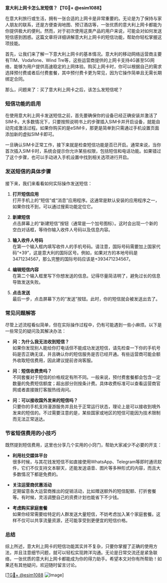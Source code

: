 **意大利上网卡怎么发短信？【TG💪+ @esim1088】**

在意大利旅行或生活，拥有一张合适的上网卡是非常重要的。无论是为了保持与家人朋友的联系，还是方便查询地图、预订酒店等，一张优质的意大利上网卡都能为你提供极大的便利。然而，对于初次使用这类产品的用户来说，可能会对如何发送短信感到困惑。这篇文章将详细讲解意大利上网卡的短信功能，帮助你轻松掌握这项技能。

首先，让我们来了解一下意大利上网卡的基本情况。意大利的移动网络运营商主要有TIM、Vodafone、Wind Tre等，这些运营商提供的上网卡支持4G甚至5G网络，能够为用户提供高速稳定的上网体验。购买上网卡时，你可以根据自己的需求选择预付费或者后付费套餐，其中预付费卡更为常见，因为它操作简单且无需长期绑定合同。

那么，问题来了：买了意大利上网卡之后，该怎么发短信呢？

### **短信功能的启用**
在使用意大利上网卡发送短信之前，首先要确保你的设备已经正确安装并激活了SIM卡。大多数情况下，只要按照说明书上的步骤插入SIM卡并开启设备，就能自动完成激活过程。如果你购买的是eSIM卡，那更是简单到只需通过手机设置页面添加新的虚拟SIM卡即可。

一旦确认SIM卡正常工作，接下来就是检查短信功能是否已开启。通常来说，当你首次插入SIM卡时，系统会提示你允许某些权限，包括短信和电话功能。如果错过了这个步骤，也可以手动进入手机设置中找到相关选项进行开启。

### **发送短信的具体步骤**
接下来，我们来看看如何实际操作发送短信：

1. **打开短信应用**  
   打开手机上的“短信”或“消息”应用程序。这通常是默认安装的应用程序之一，如果你找不到，可以通过搜索功能定位它。

2. **新建短信**  
   点击屏幕上的“新建短信”按钮（通常是一个加号图标）。这时会出现一个新的空白对话框，等待你输入收件人号码以及信息内容。

3. **输入收件人号码**  
   在第一个输入框内填写收件人的手机号码。请注意，国际号码需要加上国家代码“+39”，这是意大利的国际区号。例如，如果对方的本地号码是3471234567，那么完整的国际号码应该是+393471234567。

4. **编辑短信内容**  
   在第二个输入框里写下你想发送的信息。记得尽量简洁明了，避免过长的信息导致发送失败。

5. **点击发送**  
   最后一步，点击屏幕下方的“发送”按钮。此时，你的短信就会被发送出去了。

### **常见问题解答**
尽管上述流程看似简单，但在实际操作过程中，仍有可能遇到一些小麻烦。以下是一些常见的疑问及其解决办法：

- **问：为什么我无法收到短信？**  
  如果你发现别人能给你打电话但不能成功发送短信，请先检查一下你的手机号码是否正确无误，并且确认你的短信服务是否已经开通。有些运营商可能会额外收取短信费用，因此建议提前咨询客服。

- **问：短信收费贵吗？**  
  不同套餐对于短信的价格规定有所不同。一般来说，预付费套餐都会包含一定数量的免费短信额度；超出部分则按条计费。具体收费标准可以查看运营商官网或者直接拨打客服热线询问。

- **问：可以接收国外发来的短信吗？**  
  只要你的手机支持漫游服务并且处于正常运行状态，理论上是可以接收到境外发来的短信的。不过需要注意的是，某些国家或地区的短信可能因为技术限制而无法正常送达。

### **节省短信费用的小技巧**
既然提到短信费用，这里也分享几个实用的小窍门，帮助大家减少不必要的开支：

- **利用社交媒体平台**  
  很多时候，与其花钱发短信不如直接使用WhatsApp、Telegram等即时通讯软件，它们不仅支持文本聊天，还能发送语音、图片等多种形式的内容，而且大多数情况下都是免费的。

- **关注运营商优惠活动**  
  定期留意各大运营商推出的促销活动，比如赠送额外的短信配额、打折套餐等。有时候，灵活调整自己的资费计划也能省下不少钱。

- **考虑购买家庭套餐**  
  如果你经常需要给特定的人群发送大量短信，不妨考虑加入某个家庭套餐。这样不仅可以共享流量资源，还可能享受到更便宜的短信价格。

### **总结**
综上所述，意大利上网卡的短信功能其实并不复杂，只要你掌握了正确的使用方法，并且注意细节问题，就可以轻松实现跨洋沟通。无论是日常交流还是紧急联络，一张优质的意大利上网卡都能成为你的得力助手。希望本文对你有所帮助！如果还有其他疑问，欢迎随时留言讨论。

[[TG💪+ @esim1088](https://t.me/s/esim1088) ![Image](https://i.postimg.cc/4NQfJmqS/Snipaste-2025-05-13-00-14-12.png)]